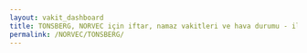 ```yaml
---
layout: vakit_dashboard
title: TONSBERG, NORVEC için iftar, namaz vakitleri ve hava durumu - ilçe/eyalet seç
permalink: /NORVEC/TONSBERG/
---
```


<script type="text/javascript">
  var GLOBAL_COUNTRY = 'NORVEC';
  var GLOBAL_CITY = 'TONSBERG';
  var GLOBAL_STATE = '';
  var lat = 72;
  var lon = 21;
</script>
